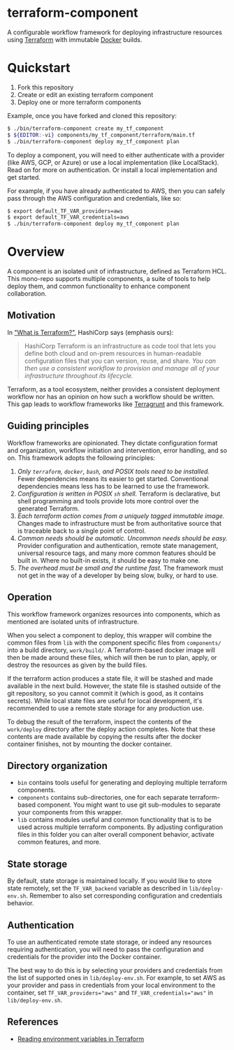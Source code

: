 # terraform-component

A configurable workflow framework for deploying infrastructure resources using
[Terraform][tf-home] with immutable [Docker][docker-home] builds.


# Quickstart

1. Fork this repository
1. Create or edit an existing terraform component
1. Deploy one or more terraform components

Example, once you have forked and cloned this repository:

```sh
$ ./bin/terraform-component create my_tf_component
$ ${EDITOR:-vi} components/my_tf_component/terraform/main.tf
$ ./bin/terraform-component deploy my_tf_component plan
```

To deploy a component, you will need to either authenticate with a provider
(like AWS, GCP, or Azure) or use a local implementation (like LocalStack). Read
on for more on authentication. Or install a local implementation and get started.

For example, if you have already authenticated to AWS, then you can safely pass
through the AWS configuration and credentials, like so:

```sh
$ export default_TF_VAR_providers=aws
$ export default_TF_VAR_credentials=aws
$ ./bin/terraform-component deploy my_tf_component plan
```

# Overview

A component is an isolated unit of infrastructure, defined as Terraform HCL. This
mono-repo supports multiple components, a suite of tools to help deploy them, and
common functionality to enhance component collaboration.

## Motivation

In ["What is Terraform?"][tf-whatis], HashiCorp says (emphasis ours):

> HashiCorp Terraform is an infrastructure as code tool that lets you define
> both cloud and on-prem resources in human-readable configuration files that
> you can version, reuse, and share. _You can then use a consistent workflow to
> provision and manage all of your infrastructure throughout its lifecycle._

Terraform, as a tool ecosystem, neither provides a consistent deployment workflow
nor has an opinion on how such a workflow should be written. This gap leads to
workflow frameworks like [Terragrunt][terragrunt-home] and this framework.

## Guiding principles

Workflow frameworks are opinionated. They dictate configuration format and
organization, workflow initiation and intervention, error handling, and so on.
This framework adopts the following principles:

1. *Only `terraform`, `docker`, `bash`, and POSIX tools need to be installed.*
   Fewer dependencies means its easier to get started. Conventional dependencies
   means less has to be learned to use the framework.
1. *Configuration is written in POSIX `sh` shell.* Terraform is declarative, but
   shell programming and tools provide lots more control over the generated
   Terraform.
1. *Each terraform action comes from a uniquely tagged immutable image.* Changes
   made to infrastructure must be from authoritative source that is traceable
   back to a single point of control.
1. *Common needs should be automatic. Uncommon needs should be easy.* Provider
   configuration and authentication, remote state management, universal resource
   tags, and many more common features should be built in. Where no built-in
   exists, it should be easy to make one.
1. *The overhead must be small and the runtime fast.* The framework must not
   get in the way of a developer by being slow, bulky, or hard to use.

## Operation

This workflow framework organizes resources into components, which as mentioned
are isolated units of infrastructure.

When you select a component to deploy, this wrapper will combine the common files
from `lib` with the component specific files from `components/` into a build
directory, `work/build/`. A Terraform-based docker image will then be made around
these files, which will then be run to plan, apply, or destroy the resources as
given by the build files.

If the terraform action produces a state file, it will be stashed and made available
in the next build. However, the state file is stashed outside of the git repository,
so you cannot commit it (which is good, as it contains secrets). While local state
files are useful for local development, it's recommended to use a remote state
storage for any production use.

To debug the result of the terraform, inspect the contents of the `work/deploy`
directory after the deploy action completes. Note that these contents are made
available by copying the results after the docker container finishes, not by
mounting the docker container.

## Directory organization

* `bin` contains tools useful for generating and deploying multiple terraform
  components.
* `components` contains sub-directories, one for each separate terraform-based 
  component. You might want to use git sub-modules to separate your components
  from this wrapper.
* `lib` contains modules useful and common functionality that is to be used
  across multiple terraform components. By adjusting configuration files in this
  folder you can alter overall component behavior, activate common features, and
  more.

## State storage

By default, state storage is maintained locally. If you would like to store state
remotely, set the `TF_VAR_backend` variable as described in `lib/deploy-env.sh`.
Remember to also set corresponding configuration and credentials behavior.

## Authentication

To use an authenticated remote state storage, or indeed any resources requiring
authentication, you will need to pass the configuration and credentials for the
provider into the Docker container.

The best way to do this is by selecting your providers and credentials from the
list of supported ones in `lib/deploy-env.sh`. For example, to set AWS as your
provider and pass in credentials from your local environment to the container,
set `TF_VAR_providers="aws"` and `TF_VAR_credentials="aws"` in `lib/deploy-env.sh`.

## References

* [Reading environment variables in Terraform][ref-1]

[docker-home]:https://www.docker.com
[terragrunt-home]:https://terragrunt.gruntwork.io/
[tf-home]:https://www.terraform.io
[tf-whatis]:https://www.terraform.io/intro
[ref-1]:https://support.hashicorp.com/hc/en-us/articles/4547786359571
